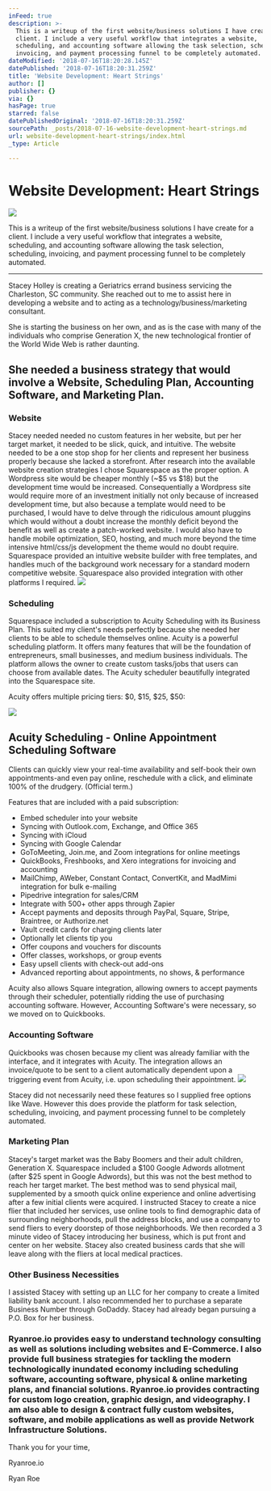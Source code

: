 ```yaml
---
inFeed: true
description: >-
  This is a writeup of the first website/business solutions I have create for a
  client. I include a very useful workflow that integrates a website,
  scheduling, and accounting software allowing the task selection, scheduling,
  invoicing, and payment processing funnel to be completely automated.
dateModified: '2018-07-16T18:20:28.145Z'
datePublished: '2018-07-16T18:20:31.259Z'
title: 'Website Development: Heart Strings'
author: []
publisher: {}
via: {}
hasPage: true
starred: false
datePublishedOriginal: '2018-07-16T18:20:31.259Z'
sourcePath: _posts/2018-07-16-website-development-heart-strings.md
url: website-development-heart-strings/index.html
_type: Article

---
```

# Website Development: Heart Strings
![](https://the-grid-user-content.s3-us-west-2.amazonaws.com/e9ed2eab-91f4-4bd3-aed3-6f61f64820c9.png)

This is a writeup of the first website/business solutions I have create for a client. I include a very useful workflow that integrates a website, scheduling, and accounting software allowing the task selection, scheduling, invoicing, and payment processing funnel to be completely automated.

---

Stacey Holley is creating a Geriatrics errand business servicing the Charleston, SC community. She reached out to me to assist here in developing a website and to acting as a technology/business/marketing consultant.

She is starting the business on her own, and as is the case with many of the individuals who comprise Generation X, the new technological frontier of the World Wide Web is rather daunting.

## She needed a business strategy that would involve a Website, Scheduling Plan, Accounting Software, and Marketing Plan.

### Website

Stacey needed needed no custom features in her website, but per her target market, it needed to be slick, quick, and intuitive. The website needed to be a one stop shop for her clients and represent her business properly because she lacked a storefront. After research into the available website creation strategies I chose Squarespace as the proper option. A Wordpress site would be cheaper monthly (~$5 vs $18) but the development time would be increased. Consequentially a Wordpress site would require more of an investment initially not only because of increased development time, but also because a template would need to be purchased, I would have to delve through the ridiculous amount pluggins which would without a doubt increase the monthly deficit beyond the benefit as well as create a patch-worked website. I would also have to handle mobile optimization, SEO, hosting, and much more beyond the time intensive html/css/js development the theme would no doubt require. Squarespace provided an intuitive website builder with free templates, and handles much of the background work necessary for a standard modern competitive website. Squarespace also provided integration with other platforms I required.
![](https://imgflo.herokuapp.com/graph/2b2431f8e7ba7b0/8aa21ea89c0617ea80a8de300c3ddfae/croprotate.png?cropheight=1300&cropwidth=1044&degrees=0&input=https%3A%2F%2Fthe-grid-user-content.s3-us-west-2.amazonaws.com%2F13d74b2d-7e76-49c8-97af-6f1d52628dc1.png&x=58&y=0)

### Scheduling

Squarespace included a subscription to Acuity Scheduling with its Business Plan. This suited my client's needs perfectly because she needed her clients to be able to schedule themselves online. Acuity is a powerful scheduling platform. It offers many features that will be the foundation of entrepreneurs, small businesses, and medium business individuals. The platform allows the owner to create custom tasks/jobs that users can choose from available dates. The Acuity scheduler beautifully integrated into the Squarespace site.

Acuity offers multiple pricing tiers: $0, $15, $25, $50:

<article style=""><img src="https://imgflo.herokuapp.com/graph/2b2431f8e7ba7b0/b06516e2590bc18c89b54524330a3f34/noop.png?input=https%3A%2F%2Facuityscheduling.com%2Fimg%2Fbrand%2Flogo_bluebkgrd.png" /><h1>Acuity Scheduling - Online Appointment Scheduling Software</h1><p>Clients can quickly view your real-time availability and self-book their own appointments-and even pay online, reschedule with a click, and eliminate 100% of the drudgery. (Official term.)</p></article>

Features that are included with a paid subscription:

* Embed scheduler into your website
* Syncing with Outlook.com, Exchange, and Office 365
* Syncing with iCloud
* Syncing with Google Calendar
* GoToMeeting, Join.me, and Zoom integrations for online meetings
* QuickBooks, Freshbooks, and Xero integrations for invoicing and accounting
* MailChimp, AWeber, Constant Contact, ConvertKit, and MadMimi integration for bulk e-mailing
* Pipedrive integration for sales/CRM
* Integrate with 500+ other apps through Zapier
* Accept payments and deposits through PayPal, Square, Stripe, Braintree, or Authorize.net
* Vault credit cards for charging clients later
* Optionally let clients tip you
* Offer coupons and vouchers for discounts
* Offer classes, workshops, or group events
* Easy upsell clients with check-out add-ons
* Advanced reporting about appointments, no shows, & performance

Acuity also allows Square integration, allowing owners to accept payments through their scheduler, potentially ridding the use of purchasing accounting software. However, Accounting Software's were necessary, so we moved on to Quickbooks.

### Accounting Software

Quickbooks was chosen because my client was already familiar with the interface, and it integrates with Acuity. The integration allows an invoice/quote to be sent to a client automatically dependent upon a triggering event from Acuity, i.e. upon scheduling their appointment.
![](https://the-grid-user-content.s3-us-west-2.amazonaws.com/c589da17-1c36-476a-8971-1114e91141d6.png)

Stacey did not necessarily need these features so I supplied free options like Wave. However this does provide the platform for task selection, scheduling, invoicing, and payment processing funnel to be completely automated.

### Marketing Plan

Stacey's target market was the Baby Boomers and their adult children, Generation X. Squarespace included a $100 Google Adwords allotment (after $25 spent in Google Adwords), but this was not the best method to reach her target market. The best method was to send physical mail, supplemented by a smooth quick online experience and online advertising after a few initial clients were acquired. I instructed Stacey to create a nice flier that included her services, use online tools to find demographic data of surrounding neighborhoods, pull the address blocks, and use a company to send fliers to every doorstep of those neighborhoods. We then recorded a 3 minute video of Stacey introducing her business, which is put front and center on her website. Stacey also created business cards that she will leave along with the fliers at local medical practices.

### Other Business Necessities

I assisted Stacey with setting up an LLC for her company to create a limited liability bank account. I also recommended her to purchase a separate Business Number through GoDaddy. Stacey had already began pursuing a P.O. Box for her business.

### Ryanroe.io provides easy to understand technology consulting as well as solutions including websites and E-Commerce. I also provide full business strategies for tackling the modern technologically inundated economy including scheduling software, accounting software, physical & online marketing plans, and financial solutions. Ryanroe.io provides contracting for custom logo creation, graphic design, and videography. I am also able to design & contract fully custom websites, software, and mobile applications as well as provide Network Infrastructure Solutions.

Thank you for your time,

Ryanroe.io

Ryan Roe